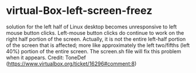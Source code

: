# virtual-Box-left-screen-freez
solution for the left half of  Linux desktop becomes unresponsive to left mouse button clicks. 
Left-mouse button clicks do continue to work on the right half portion of the screen. 
Actually, it is not the entire left-half portion of the screen that is affected; more like approximately the left two/fifths (left 40%) portion of the entire screen. 
The screen.sh file will fix this problem when it appears.
Credit: ToneDef (https://www.virtualbox.org/ticket/16296#comment:8)
